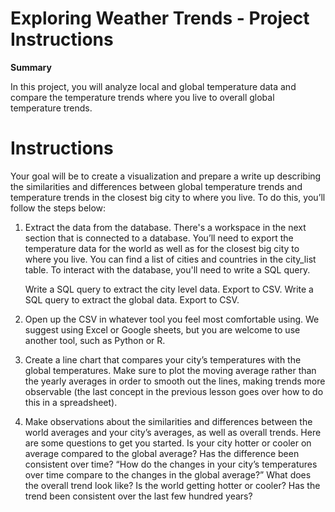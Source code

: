 # Exploring Weather Trends - Project Instructions

**Summary**

In this project, you will analyze local and global temperature data and compare the temperature trends where you live to overall global temperature trends.

# Instructions
Your goal will be to create a visualization and prepare a write up describing the similarities and differences between global     temperature trends and temperature trends in the closest big city to where you live. To do this, you’ll follow the steps below:

1. Extract the data from the database. There's a workspace in the next section that is connected to a database. You’ll need to export the temperature data for the world as well as for the closest big city to where you live. You can find a list of cities and countries in the city_list table. To interact with the database, you'll need to write a SQL query.

   Write a SQL query to extract the city level data. Export to CSV.
   Write a SQL query to extract the global data. Export to CSV.

2. Open up the CSV in whatever tool you feel most comfortable using. We suggest using Excel or Google sheets, but you are welcome to use another tool, such as Python or R.

3. Create a line chart that compares your city’s temperatures with the global temperatures. Make sure to plot the moving average rather than the yearly averages in order to smooth out the lines, making trends more observable (the last concept in the previous lesson goes over how to do this in a spreadsheet).

4. Make observations about the similarities and differences between the world averages and your city’s averages, as well as overall trends. Here are some questions to get you started.
   Is your city hotter or cooler on average compared to the global average? Has the difference been consistent over time?
   “How do the changes in your city’s temperatures over time compare to the changes in the global average?”
   What does the overall trend look like? Is the world getting hotter or cooler? Has the trend been consistent over the last few hundred years?

